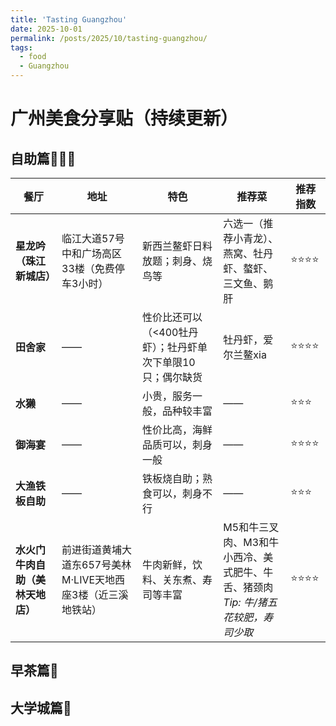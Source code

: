```yaml
---
title: 'Tasting Guangzhou'
date: 2025-10-01
permalink: /posts/2025/10/tasting-guangzhou/
tags:
  - food
  - Guangzhou
---
```


# 广州美食分享贴（持续更新）
## 自助篇🦞🥩🦐

| 餐厅 | 地址 | 特色 | 推荐菜 | 推荐指数 |
|------|------|------|--------|----------|
| **星龙吟（珠江新城店）** | 临江大道57号中和广场高区33楼（免费停车3小时） | 新西兰鳌虾日料放题；刺身、烧鸟等 | 六选一（推荐小青龙）、燕窝、牡丹虾、螯虾、三文鱼、鹅肝 | ⭐⭐⭐⭐ |
| **田舍家** | —— | 性价比还可以（<400牡丹虾）；牡丹虾单次下单限10只；偶尔缺货 | 牡丹虾，爱尔兰鳌xia | ⭐⭐⭐⭐ |
| **水獭** | —— | 小贵，服务一般，品种较丰富 | —— | ⭐⭐⭐ |
| **御海宴** | —— | 性价比高，海鲜品质可以，刺身一般 | —— | ⭐⭐⭐⭐ |
| **大渔铁板自助** | —— | 铁板烧自助；熟食可以，刺身不行 | —— | ⭐⭐⭐ |
| **水火门牛肉自助（美林天地店）** | 前进街道黄埔大道东657号美林M·LIVE天地西座3楼（近三溪地铁站） | 牛肉新鲜，饮料、关东煮、寿司等丰富 | M5和牛三叉肉、M3和牛小西冷、美式肥牛、牛舌、猪颈肉<br/>*Tip: 牛/猪五花较肥，寿司少取* | ⭐⭐⭐⭐ |


## 早茶篇🍵


## 大学城篇🏫
